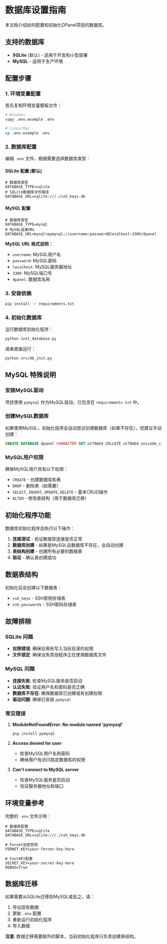 # 数据库设置指南

本文档介绍如何配置和初始化DPanel项目的数据库。

## 支持的数据库

- **SQLite** (默认) - 适用于开发和小型部署
- **MySQL** - 适用于生产环境

## 配置步骤

### 1. 环境变量配置

首先复制环境变量模板文件：

```bash
# Windows
copy .env.example .env

# Linux/Mac
cp .env.example .env
```

### 2. 数据库配置

编辑 `.env` 文件，根据需要选择数据库类型：

#### SQLite 配置 (默认)

```env
# 数据库类型
DATABASE_TYPE=sqlite
# SQLite数据库文件路径
DATABASE_URL=sqlite:///./ssh_keys.db
```

#### MySQL 配置

```env
# 数据库类型
DATABASE_TYPE=mysql
# MySQL连接URL
DATABASE_URL=mysql+pymysql://username:password@localhost:3306/dpanel
```

**MySQL URL 格式说明：**
- `username`: MySQL用户名
- `password`: MySQL密码
- `localhost`: MySQL服务器地址
- `3306`: MySQL端口号
- `dpanel`: 数据库名称

### 3. 安装依赖

```bash
pip install -r requirements.txt
```

### 4. 初始化数据库

运行数据库初始化程序：

```bash
python init_database.py
```

或者直接运行：

```bash
python src/db_init.py
```

## MySQL 特殊说明

### 安装MySQL驱动

项目使用 `pymysql` 作为MySQL驱动，已包含在 `requirements.txt` 中。

### 创建MySQL数据库

如果使用MySQL，初始化程序会自动尝试创建数据库（如果不存在）。但建议手动创建：

```sql
CREATE DATABASE dpanel CHARACTER SET utf8mb4 COLLATE utf8mb4_unicode_ci;
```

### MySQL用户权限

确保MySQL用户具有以下权限：
- `CREATE` - 创建数据库和表
- `DROP` - 删除表（如需要）
- `SELECT`, `INSERT`, `UPDATE`, `DELETE` - 基本CRUD操作
- `ALTER` - 修改表结构（用于数据库迁移）

## 初始化程序功能

数据库初始化程序会执行以下操作：

1. **连接测试** - 验证数据库连接是否正常
2. **数据库创建** - 如果是MySQL且数据库不存在，会自动创建
3. **表结构创建** - 创建所有必要的数据表
4. **验证** - 确认表创建成功

## 数据表结构

初始化后会创建以下数据表：

- `ssh_keys` - SSH密钥存储表
- `ssh_passwords` - SSH密码存储表

## 故障排除

### SQLite 问题

- **权限错误**: 确保应用有写入当前目录的权限
- **文件锁定**: 确保没有其他程序正在使用数据库文件

### MySQL 问题

- **连接失败**: 检查MySQL服务是否启动
- **认证失败**: 验证用户名和密码是否正确
- **数据库不存在**: 确保数据库已创建或有创建权限
- **驱动问题**: 确保已安装 `pymysql`

### 常见错误

1. **ModuleNotFoundError: No module named 'pymysql'**
   ```bash
   pip install pymysql
   ```

2. **Access denied for user**
   - 检查MySQL用户名和密码
   - 确保用户有访问指定数据库的权限

3. **Can't connect to MySQL server**
   - 检查MySQL服务是否启动
   - 验证服务器地址和端口

## 环境变量参考

完整的 `.env` 文件示例：

```env
# 数据库配置
DATABASE_TYPE=sqlite
DATABASE_URL=sqlite:///./ssh_keys.db

# Fernet加密密钥
FERNET_KEY=your-fernet-key-here

# FastAPI配置
SECRET_KEY=your-secret-key-here
DEBUG=True
```

## 数据库迁移

如果需要从SQLite迁移到MySQL或反之，请：

1. 导出现有数据
2. 更新 `.env` 配置
3. 重新运行初始化程序
4. 导入数据

**注意**: 数据迁移需要额外的脚本，当前初始化程序只负责创建表结构。